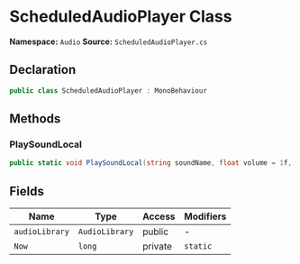 # ScheduledAudioPlayer Class

**Namespace:** `Audio`
**Source:** `ScheduledAudioPlayer.cs`

## Declaration

```csharp
public class ScheduledAudioPlayer : MonoBehaviour
```

## Methods

### PlaySoundLocal

```csharp
public static void PlaySoundLocal(string soundName, float volume = 1f, float pitch = 1f)
```

## Fields

| Name | Type | Access | Modifiers |
|------|------|--------|-----------|
| `audioLibrary` | `AudioLibrary` | public | - |
| `Now` | `long` | private | `static` |


